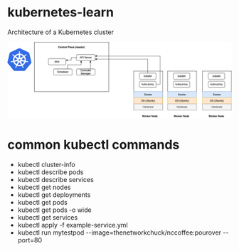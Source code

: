 # kubernetes-learn

Architecture of a Kubernetes cluster

![overview](images/k8_arch.drawio.png "k8 arch")

# common kubectl commands

- kubectl cluster-info
- kubectl describe pods
- kubectl describe services
- kubectl get nodes
- kubectl get deployments
- kubectl get pods
- kubectl get pods -o wide
- kubectl get services
- kubectl apply -f example-service.yml
- kubectl run mytestpod --image=thenetworkchuck/nccoffee:pourover --port=80